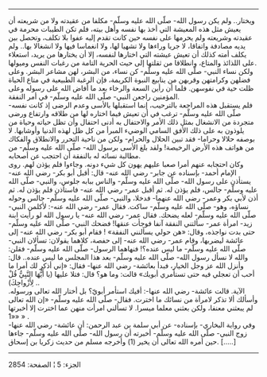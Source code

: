 ------------------------------------------------------------------------

ويختار.. ولم يكن رسول الله- صلّى الله عليه وسلّم- مكلفا من عقيدته ولا من
شريعته أن يعيش مثل هذه المعيشة التي أخذ بها نفسه وأهل بيته، فلم تكن
الطيبات محرمة في عقيدته وشريعته ولم يحرمها على نفسه حين كانت تقدم إليه
عفوا بلا تكلف، وتحصل بين يديه مصادفة واتفاقا، لا جريا وراءها ولا تشهيا
لها، ولا انغماسا فيها ولا انشغالا بها.. ولم يكلف أمته كذلك أن تعيش عيشته
التي اختارها لنفسه، إلا أن يختارها من يريد، استعلاء على اللذائذ والمتاع،
وانطلاقا من ثقلتها إلى حيث الحرية التامة من رغبات النفس وميولها.  
ولكن نساء النبي- صلّى الله عليه وسلّم- كن نساء، من البشر، لهن مشاعر البشر.
وعلى فضلهن وكرامتهن وقربهن من ينابيع النبوة الكريمة، فإن الرغبة الطبيعية
في متاع الحياة ظلت حية في نفوسهن. فلما أن رأين السعة والرخاء بعد ما أفاض
الله على رسوله وعلى المؤمنين راجعن النبي- صلّى الله عليه وسلّم- في أمر
النفقة.  
فلم يستقبل هذه المراجعة بالترحيب، إنما استقبلها بالأسى وعدم الرضى إذ
كانت نفسه- صلّى الله عليه وسلّم- ترغب في أن تعيش فيما اختاره لها من طلاقه
وارتفاع ورضى متجردة من الانشغال بمثل ذلك الأمر والاحتفال به أدنى احتفال
وأن تظل حياته وحياة من يلوذون به على ذلك الأفق السامي الوضيء المبرأ من
كل ظل لهذه الدنيا وأوشابها. لا بوصفه حلالا وحراما- فقد تبين الحلال
والحرام- ولكن من ناحية التحرر والانطلاق والفكاك من هواتف هذه الأرض
الرخيصة! ولقد بلغ الأسى برسول الله- صلّى الله عليه وسلّم- من مطالبة نسائه
له بالنفقة أن احتجب عن أصحابه.  
وكان احتجابه عنهم أمرا صعبا عليهم يهون كل شيء دونه. وجاءوا فلم يؤذن لهم.
روى الإمام أحمد- بإسناده عن جابر- رضي الله عنه- قال: أقبل أبو بكر- رضي
الله عنه- يستأذن على رسول الله- صلّى الله عليه وسلّم- والناس ببابه جلوس،
والنبي- صلّى الله عليه وسلّم- جالس، فلم يؤذن له. ثم أقبل عمر- رضي الله
عنه- فاستأذن فلم يؤذن له. ثم أذن لأبي بكر وعمر- رضي الله عنهما- فدخلا،
والنبي- صلّى الله عليه وسلّم- جالس وحوله نساؤه، وهو- صلّى الله عليه وسلّم-
ساكت. فقال عمر- رضي الله عنه-: لأكلمن النبي- صلّى الله عليه وسلّم- لعله
يضحك. فقال عمر- رضي الله عنه- يا رسول الله لو رأيت ابنة زيد- امرأة عمر-
سألتني النفقة آنفا فوجأت عنقها! فضحك النبي- صلّى الله عليه وسلّم- حتى بدت
نواجذه، وقال: «هن حولي يسألنني النفقة» ! فقام أبو بكر- رضي الله عنه- إلى
عائشة ليضربها، وقام عمر- رضي الله عنه- إلى حفصة، كلاهما يقولان: تسألان
النبي- صلّى الله عليه وسلّم- ما ليس عنده؟! فنهاهما الرسول- صلّى الله عليه
وسلّم- فقلن: والله لا نسأل رسول الله- صلّى الله عليه وسلّم- بعد هذا المجلس
ما ليس عنده.. قال: وأنزل الله عز وجل الخيار، فبدأ بعائشة- رضي الله عنها-
فقال: «إني أذكر لك أمرا ما أحب أن تعجلي فيه حتى تستأمري أبويك» قالت: وما
هو؟ قال: فتلا عليها (يا أَيُّهَا النَّبِيُّ قُلْ لِأَزْواجِكَ) ..  
الآية. قالت عائشة- رضي الله عنها-: أفيك استأمر أبويّ؟ بل أختار الله تعالى
ورسوله. وأسألك ألا تذكر لامرأة من نسائك ما اخترت. فقال- صلّى الله عليه
وسلّم- «إن الله تعالى لم يبعثني معنفا، ولكن بعثني معلما ميسرا. لا تسألني
امرأت منهن عما اخترت إلا أخبرتها «1» » .  
وفي رواية البخاري- بإسناده- عن أبي سلمة بن عبد الرحمن: أن عائشة- رضي
الله عنها- زوج النبي- صلّى الله عليه وسلّم- أخبرته أن رسول الله- صلّى الله
عليه وسلّم- جاءها حين أمره الله تعالى أن يخير (1) وأخرجه مسلم من حديث
زكريا بن إسحاق. \[.....\]

------------------------------------------------------------------------

الجزء: 5 ¦ الصفحة: 2854
